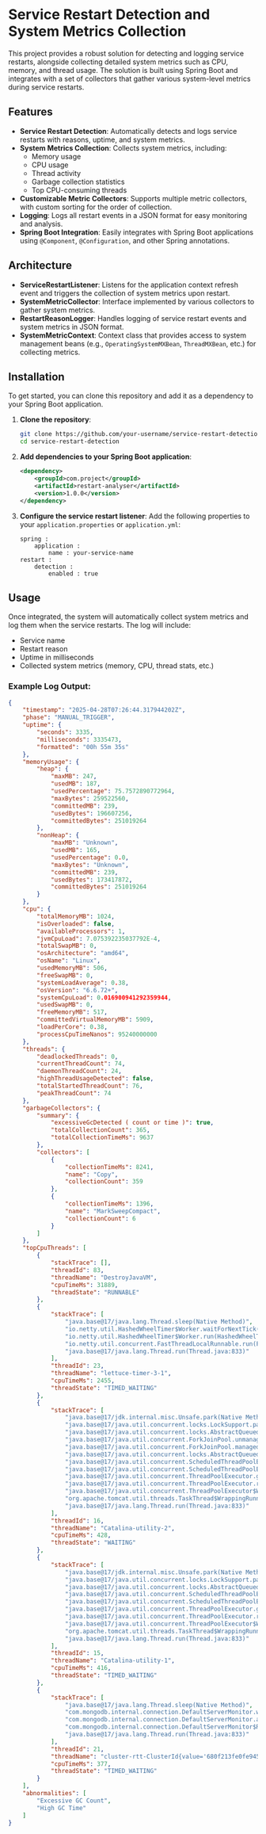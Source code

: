 # Service Restart Detection and System Metrics Collection

This project provides a robust solution for detecting and logging service restarts, alongside collecting detailed system metrics such as CPU, memory, and thread usage. The solution is built using Spring Boot and integrates with a set of collectors that gather various system-level metrics during service restarts.

## Features

- **Service Restart Detection**: Automatically detects and logs service restarts with reasons, uptime, and system metrics.
- **System Metrics Collection**: Collects system metrics, including:
    - Memory usage
    - CPU usage
    - Thread activity
    - Garbage collection statistics
    - Top CPU-consuming threads
- **Customizable Metric Collectors**: Supports multiple metric collectors, with custom sorting for the order of collection.
- **Logging**: Logs all restart events in a JSON format for easy monitoring and analysis.
- **Spring Boot Integration**: Easily integrates with Spring Boot applications using `@Component`, `@Configuration`, and other Spring annotations.

## Architecture

- **ServiceRestartListener**: Listens for the application context refresh event and triggers the collection of system metrics upon restart.
- **SystemMetricCollector**: Interface implemented by various collectors to gather system metrics.
- **RestartReasonLogger**: Handles logging of service restart events and system metrics in JSON format.
- **SystemMetricContext**: Context class that provides access to system management beans (e.g., `OperatingSystemMXBean`, `ThreadMXBean`, etc.) for collecting metrics.

## Installation

To get started, you can clone this repository and add it as a dependency to your Spring Boot application.

1. **Clone the repository**:
    ```bash
    git clone https://github.com/your-username/service-restart-detection.git
    cd service-restart-detection
    ```

2. **Add dependencies to your Spring Boot application**:
    ```xml
    <dependency>
        <groupId>com.project</groupId>
        <artifactId>restart-analyser</artifactId>
        <version>1.0.0</version>
    </dependency>
    ```

3. **Configure the service restart listener**:
   Add the following properties to your `application.properties` or `application.yml`:
    ```properties
    spring :
        application :
            name : your-service-name
    restart :
        detection :
            enabled : true
    ```

## Usage

Once integrated, the system will automatically collect system metrics and log them when the service restarts. The log will include:

- Service name
- Restart reason
- Uptime in milliseconds
- Collected system metrics (memory, CPU, thread stats, etc.)

### Example Log Output:

```json
{
    "timestamp": "2025-04-28T07:26:44.317944202Z",
    "phase": "MANUAL_TRIGGER",
    "uptime": {
        "seconds": 3335,
        "milliseconds": 3335473,
        "formatted": "00h 55m 35s"
    },
    "memoryUsage": {
        "heap": {
            "maxMB": 247,
            "usedMB": 187,
            "usedPercentage": 75.7572890772964,
            "maxBytes": 259522560,
            "committedMB": 239,
            "usedBytes": 196607256,
            "committedBytes": 251019264
        },
        "nonHeap": {
            "maxMB": "Unknown",
            "usedMB": 165,
            "usedPercentage": 0.0,
            "maxBytes": "Unknown",
            "committedMB": 239,
            "usedBytes": 173417872,
            "committedBytes": 251019264
        }
    },
    "cpu": {
        "totalMemoryMB": 1024,
        "isOverloaded": false,
        "availableProcessors": 1,
        "jvmCpuLoad": 7.075392235037792E-4,
        "totalSwapMB": 0,
        "osArchitecture": "amd64",
        "osName": "Linux",
        "usedMemoryMB": 506,
        "freeSwapMB": 0,
        "systemLoadAverage": 0.38,
        "osVersion": "6.6.72+",
        "systemCpuLoad": 0.016900941292359944,
        "usedSwapMB": 0,
        "freeMemoryMB": 517,
        "committedVirtualMemoryMB": 5909,
        "loadPerCore": 0.38,
        "processCpuTimeNanos": 95240000000
    },
    "threads": {
        "deadlockedThreads": 0,
        "currentThreadCount": 74,
        "daemonThreadCount": 24,
        "highThreadUsageDetected": false,
        "totalStartedThreadCount": 76,
        "peakThreadCount": 74
    },
    "garbageCollectors": {
        "summary": {
            "excessiveGcDetected ( count or time )": true,
            "totalCollectionCount": 365,
            "totalCollectionTimeMs": 9637
        },
        "collectors": [
            {
                "collectionTimeMs": 8241,
                "name": "Copy",
                "collectionCount": 359
            },
            {
                "collectionTimeMs": 1396,
                "name": "MarkSweepCompact",
                "collectionCount": 6
            }
        ]
    },
    "topCpuThreads": [
        {
            "stackTrace": [],
            "threadId": 83,
            "threadName": "DestroyJavaVM",
            "cpuTimeMs": 31889,
            "threadState": "RUNNABLE"
        },
        {
            "stackTrace": [
                "java.base@17/java.lang.Thread.sleep(Native Method)",
                "io.netty.util.HashedWheelTimer$Worker.waitForNextTick(HashedWheelTimer.java:600)",
                "io.netty.util.HashedWheelTimer$Worker.run(HashedWheelTimer.java:496)",
                "io.netty.util.concurrent.FastThreadLocalRunnable.run(FastThreadLocalRunnable.java:30)",
                "java.base@17/java.lang.Thread.run(Thread.java:833)"
            ],
            "threadId": 23,
            "threadName": "lettuce-timer-3-1",
            "cpuTimeMs": 2455,
            "threadState": "TIMED_WAITING"
        },
        {
            "stackTrace": [
                "java.base@17/jdk.internal.misc.Unsafe.park(Native Method)",
                "java.base@17/java.util.concurrent.locks.LockSupport.park(LockSupport.java:341)",
                "java.base@17/java.util.concurrent.locks.AbstractQueuedSynchronizer$ConditionNode.block(AbstractQueuedSynchronizer.java:506)",
                "java.base@17/java.util.concurrent.ForkJoinPool.unmanagedBlock(ForkJoinPool.java:3463)",
                "java.base@17/java.util.concurrent.ForkJoinPool.managedBlock(ForkJoinPool.java:3434)",
                "java.base@17/java.util.concurrent.locks.AbstractQueuedSynchronizer$ConditionObject.await(AbstractQueuedSynchronizer.java:1623)",
                "java.base@17/java.util.concurrent.ScheduledThreadPoolExecutor$DelayedWorkQueue.take(ScheduledThreadPoolExecutor.java:1177)",
                "java.base@17/java.util.concurrent.ScheduledThreadPoolExecutor$DelayedWorkQueue.take(ScheduledThreadPoolExecutor.java:899)",
                "java.base@17/java.util.concurrent.ThreadPoolExecutor.getTask(ThreadPoolExecutor.java:1062)",
                "java.base@17/java.util.concurrent.ThreadPoolExecutor.runWorker(ThreadPoolExecutor.java:1122)",
                "java.base@17/java.util.concurrent.ThreadPoolExecutor$Worker.run(ThreadPoolExecutor.java:635)",
                "org.apache.tomcat.util.threads.TaskThread$WrappingRunnable.run(TaskThread.java:61)",
                "java.base@17/java.lang.Thread.run(Thread.java:833)"
            ],
            "threadId": 16,
            "threadName": "Catalina-utility-2",
            "cpuTimeMs": 428,
            "threadState": "WAITING"
        },
        {
            "stackTrace": [
                "java.base@17/jdk.internal.misc.Unsafe.park(Native Method)",
                "java.base@17/java.util.concurrent.locks.LockSupport.parkNanos(LockSupport.java:252)",
                "java.base@17/java.util.concurrent.locks.AbstractQueuedSynchronizer$ConditionObject.awaitNanos(AbstractQueuedSynchronizer.java:1672)",
                "java.base@17/java.util.concurrent.ScheduledThreadPoolExecutor$DelayedWorkQueue.take(ScheduledThreadPoolExecutor.java:1182)",
                "java.base@17/java.util.concurrent.ScheduledThreadPoolExecutor$DelayedWorkQueue.take(ScheduledThreadPoolExecutor.java:899)",
                "java.base@17/java.util.concurrent.ThreadPoolExecutor.getTask(ThreadPoolExecutor.java:1062)",
                "java.base@17/java.util.concurrent.ThreadPoolExecutor.runWorker(ThreadPoolExecutor.java:1122)",
                "java.base@17/java.util.concurrent.ThreadPoolExecutor$Worker.run(ThreadPoolExecutor.java:635)",
                "org.apache.tomcat.util.threads.TaskThread$WrappingRunnable.run(TaskThread.java:61)",
                "java.base@17/java.lang.Thread.run(Thread.java:833)"
            ],
            "threadId": 15,
            "threadName": "Catalina-utility-1",
            "cpuTimeMs": 416,
            "threadState": "TIMED_WAITING"
        },
        {
            "stackTrace": [
                "java.base@17/java.lang.Thread.sleep(Native Method)",
                "com.mongodb.internal.connection.DefaultServerMonitor.waitForNext(DefaultServerMonitor.java:443)",
                "com.mongodb.internal.connection.DefaultServerMonitor.access$1500(DefaultServerMonitor.java:64)",
                "com.mongodb.internal.connection.DefaultServerMonitor$RoundTripTimeRunnable.run(DefaultServerMonitor.java:415)",
                "java.base@17/java.lang.Thread.run(Thread.java:833)"
            ],
            "threadId": 21,
            "threadName": "cluster-rtt-ClusterId{value='680f213fe0fe94590c6143e6', description='null'}-mongodb:27017",
            "cpuTimeMs": 377,
            "threadState": "TIMED_WAITING"
        }
    ],
    "abnormalities": [
        "Excessive GC Count",
        "High GC Time"
    ]
}
